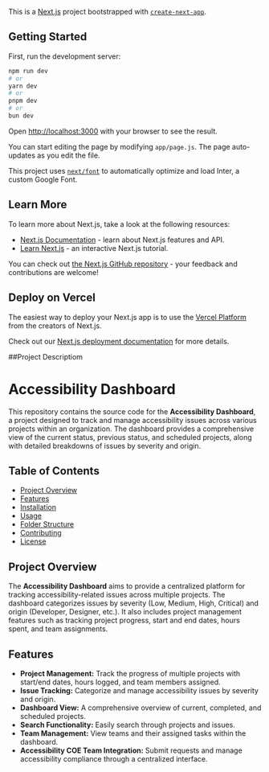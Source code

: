 This is a [Next.js](https://nextjs.org/) project bootstrapped with [`create-next-app`](https://github.com/vercel/next.js/tree/canary/packages/create-next-app).

## Getting Started

First, run the development server:

```bash
npm run dev
# or
yarn dev
# or
pnpm dev
# or
bun dev
```

Open [http://localhost:3000](http://localhost:3000) with your browser to see the result.

You can start editing the page by modifying `app/page.js`. The page auto-updates as you edit the file.

This project uses [`next/font`](https://nextjs.org/docs/basic-features/font-optimization) to automatically optimize and load Inter, a custom Google Font.

## Learn More

To learn more about Next.js, take a look at the following resources:

- [Next.js Documentation](https://nextjs.org/docs) - learn about Next.js features and API.
- [Learn Next.js](https://nextjs.org/learn) - an interactive Next.js tutorial.

You can check out [the Next.js GitHub repository](https://github.com/vercel/next.js/) - your feedback and contributions are welcome!

## Deploy on Vercel

The easiest way to deploy your Next.js app is to use the [Vercel Platform](https://vercel.com/new?utm_medium=default-template&filter=next.js&utm_source=create-next-app&utm_campaign=create-next-app-readme) from the creators of Next.js.

Check out our [Next.js deployment documentation](https://nextjs.org/docs/deployment) for more details.

##Project Descriptiom

# Accessibility Dashboard

This repository contains the source code for the **Accessibility Dashboard**, a project designed to track and manage accessibility issues across various projects within an organization. The dashboard provides a comprehensive view of the current status, previous status, and scheduled projects, along with detailed breakdowns of issues by severity and origin.

## Table of Contents

- [Project Overview](#project-overview)
- [Features](#features)
- [Installation](#installation)
- [Usage](#usage)
- [Folder Structure](#folder-structure)
- [Contributing](#contributing)
- [License](#license)

## Project Overview

The **Accessibility Dashboard** aims to provide a centralized platform for tracking accessibility-related issues across multiple projects. The dashboard categorizes issues by severity (Low, Medium, High, Critical) and origin (Developer, Designer, etc.). It also includes project management features such as tracking project progress, start and end dates, hours spent, and team assignments.

## Features

- **Project Management:** Track the progress of multiple projects with start/end dates, hours logged, and team members assigned.
- **Issue Tracking:** Categorize and manage accessibility issues by severity and origin.
- **Dashboard View:** A comprehensive overview of current, completed, and scheduled projects.
- **Search Functionality:** Easily search through projects and issues.
- **Team Management:** View teams and their assigned tasks within the dashboard.
- **Accessibility COE Team Integration:** Submit requests and manage accessibility compliance through a centralized interface.
